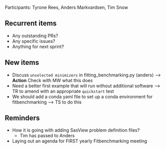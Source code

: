 Participants: Tyrone Rees, Anders Markvardsen, Tim Snow

Recurrent items
----------------
* Any outstanding PRs?
* Any specific issues?
* Anything for next sprint?

New items
---------

* Discuss `unselected minimizers` in fitting_benchmarking.py (anders) --> **Action** Check with MW what this does
* Need a better first example that will run without additional software --> TR to amend with an appropriate `quickstart` test
* We should add a conda yaml file to set up a conda environment for fitbenchmarking --> TS to do this

Reminders
---------
* How it is going with adding SasView problem definition files?
  - Tim has passed to Anders
* Laying out an agenda for FIRST yearly Fitbenchmarking meeting
